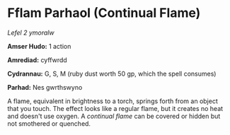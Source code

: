 # Fflam Parhaol (Continual Flame)

*Lefel 2 ymoralw*

**Amser Hudo:** 1 action

**Amrediad:** cyffwrdd

**Cydrannau:** G, S, M (ruby dust worth 50 gp, which the spell consumes)

**Parhad:** Nes gwrthswyno

A flame, equivalent in brightness to a torch, springs forth from an object that you touch. The effect looks like a regular flame, but it creates no heat and doesn't use oxygen. A *continual flame* can be covered or hidden but not smothered or quenched.